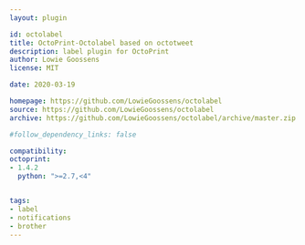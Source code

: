 ```yaml
---
layout: plugin

id: octolabel
title: OctoPrint-Octolabel based on octotweet
description: label plugin for OctoPrint
author: Lowie Goossens
license: MIT

date: 2020-03-19

homepage: https://github.com/LowieGoossens/octolabel
source: https://github.com/LowieGoossens/octolabel
archive: https://github.com/LowieGoossens/octolabel/archive/master.zip

#follow_dependency_links: false

compatibility:
octoprint:
- 1.4.2
  python: ">=2.7,<4"


tags:
- label
- notifications
- brother
---
```


